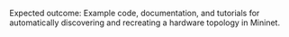 Expected outcome: Example code, documentation, and tutorials for automatically discovering and recreating a hardware topology in Mininet.

